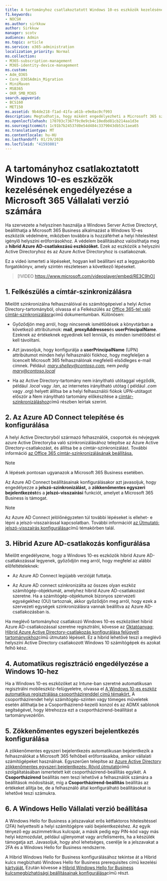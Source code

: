 ```yaml
---
title: A tartományhoz csatlakoztatott Windows 10-es eszközök kezelésének engedélyezése a Microsoft 365 Vállalati verzió számára
f1.keywords:
- NOCSH
ms.author: sirkkuw
author: Sirkkuw
manager: scotv
audience: Admin
ms.topic: article
ms.service: o365-administration
localization_priority: Normal
ms.collection:
- M365-subscription-management
- M365-identity-device-management
ms.custom:
- Adm_O365
- Core_O365Admin_Migration
- MiniMaven
- MSB365
- OKR_SMB_M365
search.appverid:
- BCS160
- MET150
ms.assetid: 9b4de218-f1ad-41fa-a61b-e9e8ac0cf993
description: Megtudhatja, hogy miként engedélyezheti a Microsoft 365 számára a helyi Active Directoryhoz csatlakozott Windows 10-es eszközök védelmét.
ms.openlocfilehash: 170703c7367f9c0e9cb4c10edbd81cb214aa1d3e
ms.sourcegitcommit: 1c91b7b24537d0e54d484c3379043db53c1aea65
ms.translationtype: MT
ms.contentlocale: hu-HU
ms.lasthandoff: 01/29/2020
ms.locfileid: "41593801"
---
```

# <a name="enable-domain-joined-windows-10-devices-to-be-managed-by-microsoft-365-business"></a>A tartományhoz csatlakoztatott Windows 10-es eszközök kezelésének engedélyezése a Microsoft 365 Vállalati verzió számára

Ha szervezete a helyszínen használja a Windows Server Active Directoryt, beállíthatja a Microsoft 365 Business alkalmazást a Windows 10-es eszközök védelmére, miközben továbbra is hozzáférhet a helyi hitelesítést igénylő helyszíni erőforrásokhoz.
A védelem beállításához valósíthatja meg a **hibrid Azure AD-csatlakozású eszközöket.** Ezek az eszközök a helyszíni Active Directoryhoz és az Azure Active Directoryhoz is csatlakoznak.

Ez a videó ismerteti a lépéseket, hogyan kell beállítani ezt a leggyakoribb forgatókönyv, amely szintén részletesen a következő lépéseket.

> [!VIDEO https://www.microsoft.com/videoplayer/embed/RE3C9hO]
  

## <a name="1-prepare-for-directory-synchronization"></a>1. Felkészülés a címtár-szinkronizálásra 

Mielőtt szinkronizálna felhasználóival és számítógépeivel a helyi Active Directory-tartományból, olvassa el a Felkészülés az [Office 365-tel való címtár-szinkronizálásra](https://docs.microsoft.com/office365/enterprise/prepare-for-directory-synchronization)című dokumentumban. Különösen:

   - Győződjön meg arról, hogy nincsenek ismétlődések a könyvtárban a következő attribútumok: **mail**, **proxyAddresses**és **userPrincipalName**. Ezeknek az értékeknek egyedinek kell lenniük, és minden ismétlődést el kell távolítani.
   
   - Azt javasoljuk, hogy konfigurálja a **userPrincipalName** (UPN) attribútumot minden helyi felhasználói fiókhoz, hogy megfeleljen a licencelt Microsoft 365 felhasználónak megfelelő elsődleges e-mail címnek. Például: *mary.shelley@contoso.com,* nem *pedig mary@contoso.local*
   
   - Ha az Active Directory-tartomány nem irányítható utótaggal végződik, például *.local* vagy *.lan*, az internetes irányítható utótag ( például *.com* vagy *.org*) helyett állítsa be a helyi felhasználói fiókok UPN-utótagot először a Nem irányítható tartomány előkészítése a [címtár-szinkronizáláshoz](https://docs.microsoft.com/office365/enterprise/prepare-a-non-routable-domain-for-directory-synchronization)című részben leírtak szerint. 

## <a name="2-install-and-configure-azure-ad-connect"></a>2. Az Azure AD Connect telepítése és konfigurálása

A helyi Active Directoryból származó felhasználók, csoportok és névjegyek azure Active Directoryba való szinkronizálásához telepítse az Azure Active Directory-csatlakozást, és állítsa be a címtár-szinkronizálást. További információ [az Office 365 címtár-szinkronizálásának beállítása.](https://support.office.com/article/1b3b5318-6977-42ed-b5c7-96fa74b08846)

> [!NOTE]
> A lépések pontosan ugyanazok a Microsoft 365 Business esetében. 

Az Azure AD Connect beállításainak konfigurálásakor azt javasoljuk, hogy engedélyezze a **jelszó-szinkronizálást,** a **zökkenőmentes egyszeri bejelentkezést**és a **jelszó-visszaírási** funkciót, amelyet a Microsoft 365 Business is támogat.

> [!NOTE]
> Az Azure AD Connect jelölőnégyzeten túl további lépéseket is ellehet- e lépni a jelszó-visszaírással kapcsolatban. További információt [az Útmutató: jelszó-visszaírás konfigurálása](https://docs.microsoft.com/azure/active-directory/authentication/howto-sspr-writeback)című témakörben talál. 

## <a name="3-configure-hybrid-azure-ad-join"></a>3. Hibrid Azure AD-csatlakozás konfigurálása

Mielőtt engedélyezne, hogy a Windows 10-es eszközök hibrid Azure AD-csatlakozással legyenek, győződjön meg arról, hogy megfelel az alábbi előfeltételeknek:

   - Az Azure AD Connect legújabb verzióját futtatja.

   - Az Azure AD connect szinkronizálta az összes olyan eszköz számítógép-objektumát, amelyhez hibrid Azure AD-csatlakozást szeretne. Ha a számítógép-objektumok bizonyos szervezeti egységekhez (OU) tartoznak, akkor győződjön meg arról, hogy ezek a szervezeti egységek szinkronizálásra vannak beállítva az Azure AD-csatlakozásban is.

Ha meglévő tartományhoz csatlakozó Windows 10-es eszközöket hibrid Azure AD-csatlakozással szeretne regisztrálni, kövesse az [Oktatóanyag: Hibrid Azure Active Directory-csatlakozás konfigurálása felügyelt tartományokhoz](https://docs.microsoft.com/azure/active-directory/devices/hybrid-azuread-join-managed-domains#configure-hybrid-azure-ad-join)című útmutató lépéseit. Ez a hibrid lehetővé teszi a meglévő helyszíni Active Directory csatlakozott Windows 10 számítógépek és azokat felhő kész.
    
## <a name="4-enable-automatic-enrollment-for-windows-10"></a>4. Automatikus regisztráció engedélyezése a Windows 10-hez

 Ha a Windows 10-es eszközöket az Intune-ban szeretné automatikusan regisztrálni mobileszköz-felügyeletre, olvassa el [A Windows 10-es eszköz automatikus regisztrálása csoportházirenddel című témakört.](https://docs.microsoft.com/windows/client-management/mdm/enroll-a-windows-10-device-automatically-using-group-policy) A csoportházirendet helyi számítógép-szinten vagy tömeges műveletek esetén állíthatja be a Csoportházirend-kezelő konzol és az ADMX sablonok segítségével, hogy létrehozza ezt a csoportházirend-beállítást a tartományvezérlőn.

## <a name="5-configure-seamless-single-sign-on"></a>5. Zökkenőmentes egyszeri bejelentkezés konfigurálása

  A zökkenőmentes egyszeri bejelentkezés automatikusan bejelentkezik a felhasználókat a Microsoft 365 felhőbeli erőforrásaikba, amikor vállalati számítógépeket használnak. Egyszerűen telepítse az [Azure Active Directory zökkenőmentes egyszeri bejelentkezés: Rövid útmutató](https://docs.microsoft.com/azure/active-directory/hybrid/how-to-connect-sso-quick-start#step-2-enable-the-feature)című szolgáltatásában ismertetett két csoportházirend-beállítás egyikét. A **Csoportházirend** beállítás nem teszi lehetővé a felhasználók számára a beállítások módosítását, míg a **Csoportházirend-beállítás** beállítás az értékeket állítja be, de a felhasználó által konfigurálható beállításokat is lehetővé teszi számukra.

## <a name="6-set-up-windows-hello-for-business"></a>6. A Windows Hello Vállalati verzió beállítása

 A Windows Hello for Business a jelszavakat erős kétfaktoros hitelesítéssel (2FA) helyettesíti a helyi számítógépre való bejelentkezéshez. Az egyik tényező egy aszimmetrikus kulcspár, a másik pedig egy PIN-kód vagy más helyi kézmozdulat, például ujjlenyomat vagy arcfelismerés, ha a készülék támogatja azt. Javasoljuk, hogy ahol lehetséges, cserélje le a jelszavakat a 2FA és a Windows Hello for Business rendszerre.

A Hibrid Windows Hello for Business konfigurálásához tekintse át a Hibrid kulcs megbízható Windows Hello for Business prerequisites című kezelési [kártyáját.](https://docs.microsoft.com/windows/security/identity-protection/hello-for-business/hello-hybrid-key-trust-prereqs) Ezután kövesse a [Hibrid Windows Hello for Business kulcsmegbízhatósági beállításainak konfigurálása](https://docs.microsoft.com/windows/security/identity-protection/hello-for-business/hello-hybrid-key-whfb-settings)című részt. 
